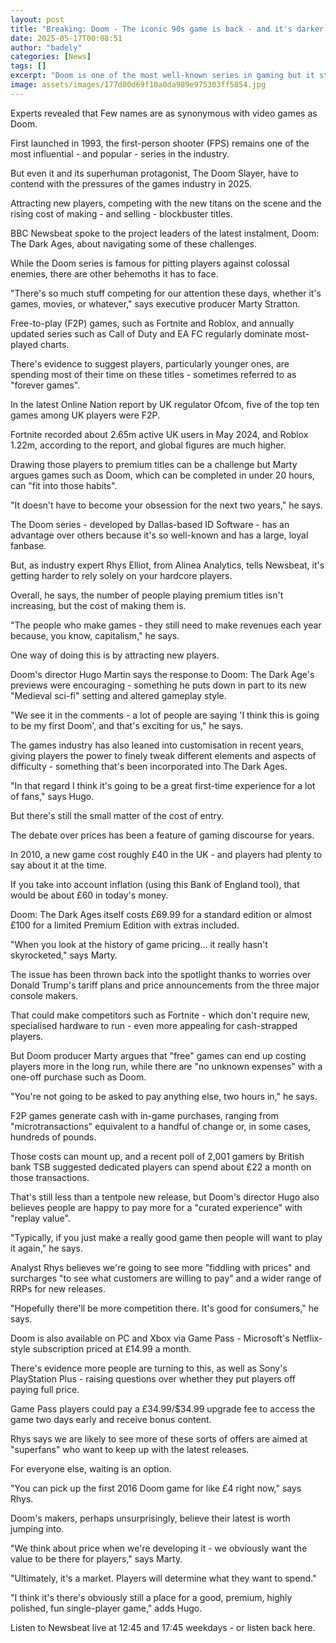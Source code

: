 ```yaml
---
layout: post
title: "Breaking: Doom - The iconic 90s game is back - and it's darker than ever"
date: 2025-05-17T00:08:51
author: "badely"
categories: [News]
tags: []
excerpt: "Doom is one of the most well-known series in gaming but it still has to work to find new players."
image: assets/images/177d00d69f10a0da989e975303ff5854.jpg
---
```


Experts revealed that Few names are as synonymous with video games as Doom.

First launched in 1993, the first-person shooter (FPS) remains one of the most influential - and popular - series in the industry.

But even it and its superhuman protagonist, The Doom Slayer, have to contend with the pressures of the games industry in 2025.

Attracting new players, competing with the new titans on the scene and the rising cost of making - and selling - blockbuster titles. 

BBC Newsbeat spoke to the project leaders of the latest instalment, Doom: The Dark Ages, about navigating some of these challenges.

While the Doom series is famous for pitting players against colossal enemies, there are other behemoths it has to face.

"There's so much stuff competing for our attention these days, whether it's games, movies, or whatever," says executive producer Marty Stratton.

Free-to-play (F2P) games, such as Fortnite and Roblox, and annually updated series such as Call of Duty and EA FC regularly dominate most-played charts.

There's evidence to suggest players, particularly younger ones, are spending most of their time on these titles - sometimes referred to as "forever games".

In the latest Online Nation report by UK regulator Ofcom, five of the top ten games among UK players were F2P. 

Fortnite recorded about 2.65m active UK users in May 2024, and Roblox 1.22m, according to the report, and global figures are much higher.

Drawing those players to premium titles can be a challenge but Marty argues games such as Doom, which can be completed in under 20 hours, can "fit into those habits".

"It doesn't have to become your obsession for the next two years," he says.

The Doom series - developed by Dallas-based ID Software - has an advantage over others because it's so well-known and has a large, loyal fanbase.

But, as industry expert Rhys Elliot, from Alinea Analytics, tells Newsbeat, it's getting harder to rely solely on your hardcore players.

Overall, he says, the number of people playing premium titles isn't increasing, but the cost of making them is.

"The people who make games - they still need to make revenues each year because, you know, capitalism," he says.

One way of doing this is by attracting new players.

Doom's director Hugo Martin says the response to Doom: The Dark Age's previews were encouraging - something he puts down in part to its new "Medieval sci-fi" setting and altered gameplay style.

"We see it in the comments - a lot of people are saying 'I think this is going to be my first Doom', and that's exciting for us," he says.

The games industry has also leaned into customisation in recent years, giving players the power to finely tweak different elements and aspects of difficulty - something that's been incorporated into The Dark Ages.

"In that regard I think it's going to be a great first-time experience for a lot of fans," says Hugo.

But there's still the small matter of the cost of entry.

The debate over prices has been a feature of gaming discourse for years.

In 2010, a new game cost roughly £40 in the UK - and players had plenty to say about it at the time.

If you take into account inflation (using this Bank of England tool), that would be about £60 in today's money. 

Doom: The Dark Ages itself costs £69.99 for a standard edition or almost £100 for a limited Premium Edition with extras included.

"When you look at the history of game pricing... it really hasn't skyrocketed," says Marty.

The issue has been thrown back into the spotlight thanks to worries over Donald Trump's tariff plans and price announcements from the three major console makers.

That could make competitors such as Fortnite - which don't require new, specialised hardware to run - even more appealing for cash-strapped players.

But Doom producer Marty argues that "free" games can end up costing players more in the long run, while there are "no unknown expenses" with a one-off purchase such as Doom.

"You're not going to be asked to pay anything else, two hours in," he says.

F2P games generate cash with in-game purchases, ranging from "microtransactions" equivalent to a handful of change or, in some cases, hundreds of pounds.

Those costs can mount up, and a recent poll of 2,001 gamers by British bank TSB suggested dedicated players can spend about £22 a month on those transactions.

That's still less than a tentpole new release, but Doom's director Hugo also believes people are happy to pay more for a "curated experience" with "replay value".

"Typically, if you just make a really good game then people will want to play it again," he says.

Analyst Rhys believes we're going to see more "fiddling with prices" and surcharges "to see what customers are willing to pay" and a wider range of RRPs for new releases.

"Hopefully there'll be more competition there. It's good for consumers," he says.

Doom is also available on PC and Xbox via Game Pass - Microsoft's Netflix-style subscription priced at £14.99 a month.

There's evidence more people are turning to this, as well as Sony's PlayStation Plus - raising questions over whether they put players off paying full price.

Game Pass players could pay a £34.99/$34.99 upgrade fee to access the game two days early and receive bonus content.

Rhys says we are likely to see more of these sorts of offers are aimed at "superfans" who want to keep up with the latest releases. 

For everyone else, waiting is an option.

"You can pick up the first 2016 Doom game for like £4 right now," says Rhys.

Doom's makers, perhaps unsurprisingly, believe their latest is worth jumping into.

"We think about price when we're developing it - we obviously want the value to be there for players," says Marty.

"Ultimately, it's a market. Players will determine what they want to spend."

"I think it's there's obviously still a place for a good, premium, highly polished, fun single-player game," adds Hugo.

Listen to Newsbeat live at 12:45 and 17:45 weekdays - or listen back here.

